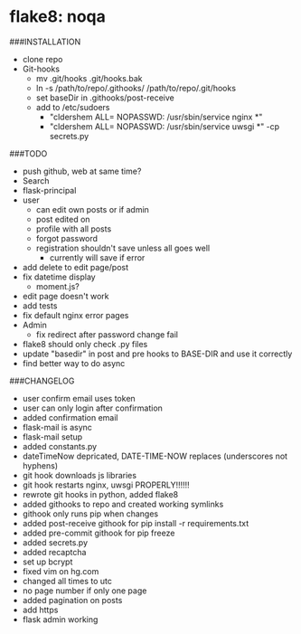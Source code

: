 # flake8: noqa
###INSTALLATION
- clone repo
- Git-hooks
    - mv .git/hooks .git/hooks.bak
    - ln -s /path/to/repo/.githooks/ /path/to/repo/.git/hooks
    - set baseDir in .githooks/post-receive
    - add to /etc/sudoers
        - "cldershem ALL= NOPASSWD: /usr/sbin/service nginx *"
        - "cldershem ALL= NOPASSWD: /usr/sbin/service uwsgi *"
    -cp secrets.py

###TODO
- push github, web at same time?
- Search
- flask-principal
- user
    - can edit own posts or if admin
    - post edited on
    - profile with all posts
    - forgot password
    - registration shouldn't save unless all goes well
        - currently will save if error
- add delete to edit page/post
- fix datetime display
    - moment.js?
- edit page doesn't work
- add tests
- fix default nginx error pages
- Admin
    - fix redirect after password change fail
- flake8 should only check .py files
- update "basedir" in post and pre hooks to BASE-DIR and use it correctly
- find better way to do async

###CHANGELOG
- user confirm email uses token
- user can only login after confirmation
- added confirmation email
- flask-mail is async
- flask-mail setup
- added constants.py
- dateTimeNow depricated, DATE-TIME-NOW replaces (underscores not hyphens)
- git hook downloads js libraries
- git hook restarts nginx, uwsgi PROPERLY!!!!!!
- rewrote git hooks in python, added flake8
- added githooks to repo and created working symlinks
- githook only runs pip when changes
- added post-receive githook for pip install -r requirements.txt
- added pre-commit githook for pip freeze
- added secrets.py
- added recaptcha
- set up bcrypt
- fixed vim on hg.com
- changed all times to utc
- no page number if only one page
- added pagination on posts
- add https
- flask admin working
